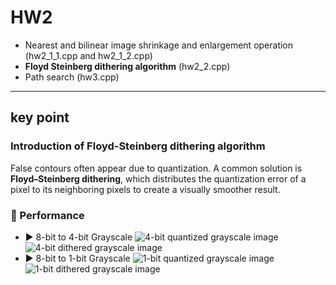 # HW2
- Nearest and bilinear image shrinkage and enlargement operation (hw2_1_1.cpp and hw2_1_2.cpp)
- **Floyd Steinberg dithering algorithm** (hw2_2.cpp)
- Path search (hw3.cpp)

---

## key point
### Introduction of Floyd-Steinberg dithering algorithm
False contours often appear due to quantization. A common solution is **Floyd–Steinberg dithering**, which distributes the quantization error of a pixel to its neighboring pixels to create a visually smoother result.

### 🔧 Performance
- ▶️ 8-bit to 4-bit Grayscale
  ![4-bit quantized grayscale image](https://github.com/LinTom-coder/ADIP/blob/main/hw2/img/hw2_2_8to4.png)  
  ![4-bit dithered grayscale image](https://github.com/LinTom-coder/ADIP/blob/main/hw2/img/hw2_2_floyd4.png)
- ▶️ 8-bit to 1-bit Grayscale
  ![1-bit quantized grayscale image](https://github.com/LinTom-coder/ADIP/blob/main/hw2/img/hw2_2_8to1.png)  
  ![1-bit dithered grayscale image](https://github.com/LinTom-coder/ADIP/blob/main/hw2/img/hw2_2_floyd1.png)


